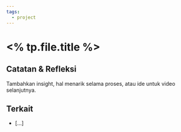 ```yaml
---
tags:
  - project
---
```


# <% tp.file.title %>



## Catatan & Refleksi 

Tambahkan insight, hal menarik selama proses, atau ide untuk video selanjutnya.

## Terkait
- [...]